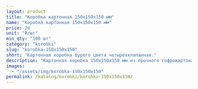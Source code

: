 ```yaml
---
layout: product
title: "Коробка картонная 150х150х150 мм"
name: "Коробка картонная 150х150х150 мм"
price: 20
unit: "₽/шт"
min_qty: "100 шт"
category: "korobki"
slug: "korobka-150x150x150"
short: "Картонная коробка бурого цвета четырехклапанная."
description: "Картонная коробка 150х150х150 мм из прочного гофрокартона для упаковки и отправки товаров. Купить коробки оптом в Екатеринбурге с доставкой по всей России."
images:
  - "/assets/img/korobka-150x150x150"
permalink: /katalog/korobki/korobka-150x150x150/
---
```

